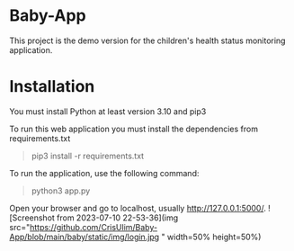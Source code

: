 # Baby-App
This project is the demo version for the children's health status monitoring application.

# Installation
You must install Python at least version 3.10 and pip3

To run this web application you must install the dependencies from requirements.txt
>pip3 install -r requirements.txt

To run the application, use the following command:
>python3 app.py

Open your browser and go to localhost, usually http://127.0.0.1:5000/.
![Screenshot from 2023-07-10 22-53-36](img src="https://github.com/CrisUlim/Baby-App/blob/main/baby/static/img/login.jpg " width=50% height=50%)
